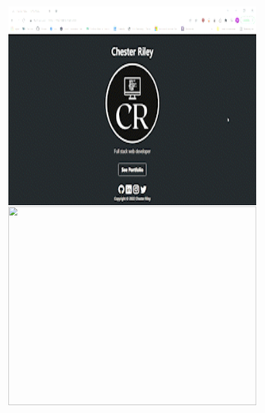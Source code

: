 <img src="https://github.com/bvrple/portfolio_website/blob/main/application/static/Chester_Riley_-_CV_Portfolio_-_Google_Chrome_2022-02-13_17-04-41_AdobeCreativeCloudExpress.gif" width="500" height="400" />

<img src="https://github.com/bvrple/portfolio_website/blob/main/application/static/Chester_Riley_-_CV_Portfolio_-_Google_Chrome_2022-02-13_17-04-41_AdobeCreativeCloudExpress%20(1).gif" width="500" height="400" />

